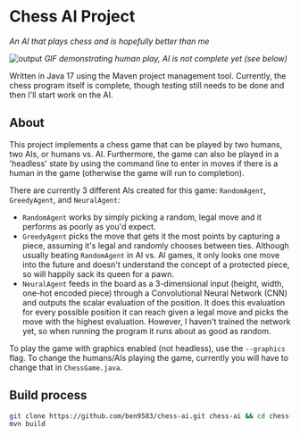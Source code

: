 # Chess AI Project

*An AI that plays chess and is hopefully better than me*

![output](https://user-images.githubusercontent.com/16968917/158918810-5410796e-3c9b-49b9-a39d-513fe9392891.gif)
*GIF demonstrating human play, AI is not complete yet (see below)*

Written in Java 17 using the Maven project management tool. Currently, the chess program itself is complete, though testing still needs to be done and then I'll start work on the AI.

## About

This project implements a chess game that can be played by two humans, two AIs, or humans vs. AI. Furthermore, the game can also be played in a 'headless' state by using the command line to enter in moves if there is a human in the game (otherwise the game will run to completion). 

There are currently 3 different AIs created for this game: `RandomAgent`, `GreedyAgent`, and `NeuralAgent`: 
- `RandomAgent` works by simply picking a random, legal move and it performs as poorly as you'd expect. 
- `GreedyAgent` picks the move that gets it the most points by capturing a piece, assuming it's legal and randomly chooses between ties. Although usually beating `RandomAgent` in AI vs. AI games, it only looks one move into the future and doesn't understand the concept of a protected piece, so will happily sack its queen for a pawn. 
- `NeuralAgent` feeds in the board as a 3-dimensional input (height, width, one-hot encoded piece) through a Convolutional Neural Network (CNN) and outputs the scalar evaluation of the position. It does this evaluation for every possible position it can reach given a legal move and picks the move with the highest evaluation. However, I haven't trained the network yet, so when running the program it runs about as good as random.

To play the game with graphics enabled (not headless), use the `--graphics` flag. To change the humans/AIs playing the game, currently you will have to change that in `ChessGame.java`.

## Build process

```sh
git clone https://github.com/ben9583/chess-ai.git chess-ai && cd chess-ai
mvn build
```
